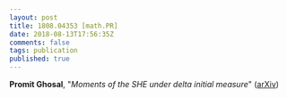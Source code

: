 ```yaml
---
layout: post
title: 1808.04353 [math.PR]
date: 2018-08-13T17:56:35Z
comments: false
tags: publication
published: true
---
```


<b>Promit Ghosal</b>, "<i>Moments of the SHE under delta initial measure</i>" ([arXiv](http://arxiv.org/abs/1808.04353v1))
